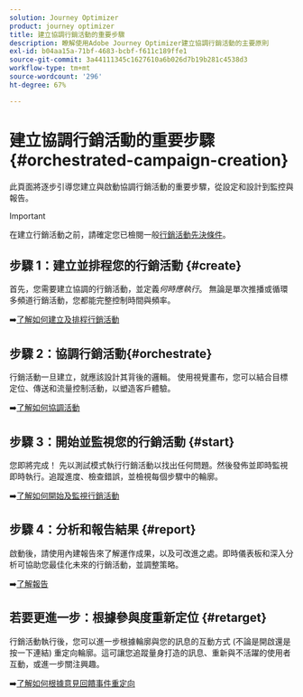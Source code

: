 ```yaml
---
solution: Journey Optimizer
product: journey optimizer
title: 建立協調行銷活動的重要步驟
description: 瞭解使用Adobe Journey Optimizer建立協調行銷活動的主要原則
exl-id: b04aa15a-71bf-4683-bcbf-f611c189ffe1
source-git-commit: 3a44111345c1627610a6b026d7b19b281c4538d3
workflow-type: tm+mt
source-wordcount: '296'
ht-degree: 67%

---
```



# 建立協調行銷活動的重要步驟 {#orchestrated-campaign-creation}

此頁面將逐步引導您建立與啟動協調行銷活動的重要步驟，從設定和設計到監控與報告。

<!--
<table style="table-layout:fixed"><tr style="border: 0; text-align: center;" >
<td><a href="#create"><img alt="Create & schedule your campaign" src="../../channels/assets/do-not-localize/email.png"></a><br/><a href="#create"><strong>Create & schedule your campaign</strong></a></td>
<td><a href="#orchestrate"><img alt="Orchestrate campaign activities" src="../../channels/assets/do-not-localize/sms.png"></a><br/><a href="#orchestrate"><strong>Orchestrate campaign activities</strong></a></td>
<td><a href="#start"><img alt="Start & monitor your campaign" src="../../channels/assets/do-not-localize/push.png"></a><a href="#start"><strong>Start & monitor your campaign</strong></a></td>
<td><a href="#report"><img alt="Analyze & report on results" src="../../channels/assets/do-not-localize/push.png"></a><a href="#report"><strong>Analyze & report on results</strong></a></td>
</tr></table>-->

>[!IMPORTANT]
>
>在建立行銷活動之前，請確定您已檢閱一般[行銷活動先決條件](../campaigns/get-started-with-campaigns.md#prerequisites)。

## 步驟 1：建立並排程您的行銷活動 {#create}

首先，您需要建立協調的行銷活動，並定義&#x200B;*何時應執行*。 無論是單次推播或循環多頻道行銷活動，您都能完整控制時間與頻率。

➡️[了解如何建立及排程行銷活動](../orchestrated/create-orchestrated-campaign.md)

## 步驟 2：協調行銷活動{#orchestrate}

行銷活動一旦建立，就應該設計其背後的邏輯。 使用視覺畫布，您可以結合目標定位、傳送和流量控制活動，以塑造客戶體驗。

➡️[了解如何協調活動](../orchestrated/orchestrate-activities.md)

## 步驟 3：開始並監視您的行銷活動 {#start}

您即將完成！ 先以測試模式執行行銷活動以找出任何問題。然後發佈並即時監視即時執行。追蹤進度、檢查錯誤，並檢視每個步驟中的輪廓。

➡️[了解如何開始及監視行銷活動](../orchestrated/start-monitor-campaigns.md)

## 步驟 4：分析和報告結果 {#report}

啟動後，請使用內建報告來了解運作成果，以及可改進之處。即時儀表板和深入分析可協助您最佳化未來的行銷活動，並調整策略。

➡️[了解報告](../orchestrated/reporting-campaigns.md)

## 若要更進一步：根據參與度重新定位 {#retarget}

行銷活動執行後，您可以進一步根據輪廓與您的訊息的互動方式 (不論是開啟還是按一下連結) 重定向輪廓。這可讓您追蹤量身打造的訊息、重新與不活躍的使用者互動，或進一步關注興趣。

➡️[了解如何根據意見回饋事件重定向](../orchestrated/retarget.md)
